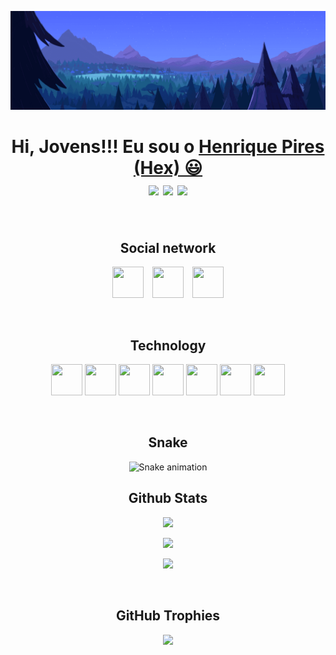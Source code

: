 </p align="center">
<img src="https://github.com/Hexcold/Hexcold/blob/main/assets/banner.png" />
<p align="center">
<div>
  <h1 align="center">
    Hi, Jovens!!! Eu sou o 
    <a href="">Henrique Pires (Hex) 😃️</a><br>
    
 <img src="https://badges.pufler.dev/visits/hexcold/hexcold"/> 
 <!-- <img src="https://badges.pufler.dev/years/ritik307"/> -->
 <img src="https://badges.pufler.dev/repos/hexcold"/>
 <img src="https://badges.pufler.dev/commits/monthly/hexcold" />

  </h2>

</div><br>

<h2 align="center">Social network</h2>
<div align="center" class="social">

  <a href="https://www.instagram.com/henrq.p/" target="_blank"><img src="https://cdn.icon-icons.com/icons2/836/PNG/96/Instagram_icon-icons.com_66804.png" target="_blank" width="50" height="50"></a>⠀
  <a href="https://www.linkedin.com/in/henrique-lima-pires-b4a1361a8/" target="_blank"><img src="https://cdn.icon-icons.com/icons2/99/PNG/96/linkedin_socialnetwork_17441.png" target="_blank" width="50" height="50"></a>⠀
  <a href="mailto:henriquepiresh3@gmail.com"><img src="https://cdn.icon-icons.com/icons2/2631/PNG/96/gmail_new_logo_icon_159149.png" target="_blank" width="50" height="50"></a>

  <!--  <a href="https://discord.com/368752905496297482" target="_blank"><img src="https://img.shields.io/badge/Discord-7289DA?style=for-the-badge&logo=discord&logoColor=white" target="_blank"><a> -->


</div><br>

<h2 align="center">Technology</h2>

<div align="center" class="tec">
<p align="center">
 <img src="https://cdn.icon-icons.com/icons2/2107/PNG/96/file_type_html_icon_130541.png" width="50" height="50"/>
<img src="https://cdn.icon-icons.com/icons2/2107/PNG/96/file_type_css_icon_130661.png" width="50" height="50"/>
<img src="https://cdn.icon-icons.com/icons2/2415/PNG/96/c_original_logo_icon_146611.png" width="50" height="50"/>
<img src="https://cdn-icons-png.flaticon.com/128/6132/6132222.png" width="50" height="50"/>
<img src="https://cdn.icon-icons.com/icons2/2415/PNG/96/java_original_logo_icon_146458.png" width="50" height="50"/>
<img src="https://cdn.icon-icons.com/icons2/2107/PNG/96/file_type_git_icon_130581.png" width="50" height="50"/>
<img src="https://cdn.icon-icons.com/icons2/936/PNG/96/github-logo_icon-icons.com_73546.png" width="50" height="50"/>
</p>

</div><br>

<h2 align="center">Snake</h2>

<div align="center">

  ![Snake animation](https://github.com/Hexcold/Hexcold/blob/output/github-contribution-grid-snake.svg)
  
</div>
<div>
<h2 align="center">Github Stats</h2>

<p align = "center"> 
  <img  src = "https://github-readme-stats.vercel.app/api?username=hexcold&show_icons=true&theme=radical&line_height=27">
</P>

<p align = "center">
  <img src = "https://github-readme-stats.vercel.app/api/top-langs/?username=hexcold&hide=html,css,java,shaderlab,kotlin,hlsl&theme=radical">
</p>

<p align = "center">
 <img  src="https://github-readme-streak-stats.herokuapp.com/?user=hexcold&show_icons=true&locale=en&layout=compact&theme=radical&line_height=0" />
</p>

<br>

</div>
<div align="center">
  
  <h2 align="center">GitHub Trophies</h2>
  
  <img src = "https://github-profile-trophy.vercel.app/?username=Hexcold&theme=radical&no-frame=false&no-bg=false&margin-w=4">

</div>


<!-- <div align="center" valign="top"><br>

  <img align="center" alt="React" height="30" width="40" src="https://raw.githubusercontent.com/devicons/devicon/master/icons/react/react-original.svg">
  <img align="center" alt="Redux" height="30" width="40" src="https://raw.githubusercontent.com/devicons/devicon/master/icons/redux/redux-original.svg">
  <img align="center" alt="Js" height="30" width="40" src="https://raw.githubusercontent.com/devicons/devicon/master/icons/javascript/javascript-plain.svg">
  <img align="center" alt="Js" height="30" width="40" src="https://raw.githubusercontent.com/devicons/devicon/master/icons/typescript/typescript-plain.svg">
  <img align="center" alt="HTML" height="30" width="40" src="https://raw.githubusercontent.com/devicons/devicon/master/icons/html5/html5-original.svg">
  <img align="center" alt="CSS" height="30" width="40" src="https://raw.githubusercontent.com/devicons/devicon/master/icons/css3/css3-original.svg">
  <img align="center" alt="nodejs" height="30" width="40" src="https://cdn.worldvectorlogo.com/logos/nodejs-icon.svg">
  <img align="center" alt="Wa-Jest" height="30" width="40" src="https://cdn.jsdelivr.net/gh/devicons/devicon/icons/jest/jest-plain.svg">
  <img align="center" alt="git" height="30" width="40" src="https://raw.githubusercontent.com/devicons/devicon/master/icons/git/git-original.svg">
  <img align="center" alt="github" height="35" width="35" src="/assets/GitHub.png">
  <img align="center" alt="linux" height="30" width="40" src="https://raw.githubusercontent.com/devicons/devicon/master/icons/linux/linux-original.svg">

</div>-->
